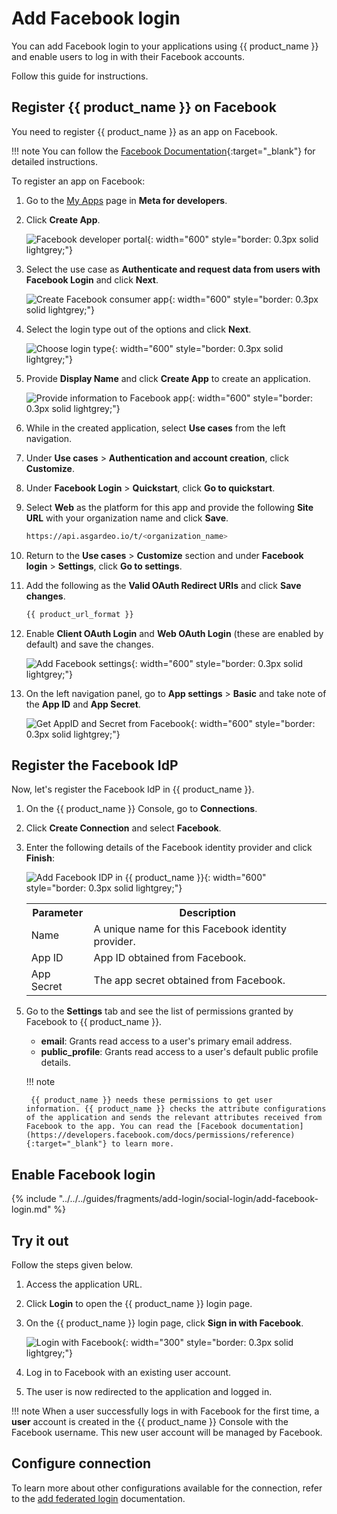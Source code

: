 # Add Facebook login

You can add Facebook login to your applications using {{ product_name }} and enable users to log in with their Facebook accounts.

Follow this guide for instructions.

## Register {{ product_name }} on Facebook
You need to register {{ product_name }} as an app on Facebook.

!!! note
    You can follow the [Facebook Documentation](https://developers.facebook.com/docs/development/create-an-app){:target="_blank"} for detailed instructions.

To register an app on Facebook:

1. Go to the [My Apps](https://developers.facebook.com/apps) page in **Meta for developers**.

2. Click **Create App**.

    ![Facebook developer portal]({{base_path}}/assets/img/guides/idp/facebook-idp/facebook-developer-portal.jpg){: width="600" style="border: 0.3px solid lightgrey;"}

3. Select the use case as **Authenticate and request data from users with Facebook Login** and click **Next**.

    ![Create Facebook consumer app]({{base_path}}/assets/img/guides/idp/facebook-idp/facebook-app-type.jpg){: width="600" style="border: 0.3px solid lightgrey;"}

4. Select the login type out of the options and click **Next**.

    ![Choose login type]({{base_path}}/assets/img/guides/idp/facebook-idp/facebook-choose-login-type.png){: width="600" style="border: 0.3px solid lightgrey;"}

5. Provide **Display Name** and click **Create App** to create an application.

    ![Provide information to Facebook app]({{base_path}}/assets/img/guides/idp/facebook-idp/facebook-app-info.jpg){: width="600" style="border: 0.3px solid lightgrey;"}

6. While in the created application, select **Use cases** from the left navigation.

7. Under **Use cases** > **Authentication and account creation**, click **Customize**.

8. Under **Facebook Login** > **Quickstart**, click **Go to quickstart**.

9. Select **Web** as the platform for this app and provide the following **Site URL** with your organization name and click **Save**.

    ```bash no-line-numbers
    https://api.asgardeo.io/t/<organization_name>
    ```

10. Return to the **Use cases** > **Customize** section and under **Facebook login** > **Settings**, click **Go to settings**.

11. Add the following as the **Valid OAuth Redirect URIs** and click **Save changes**.

    ```bash
    {{ product_url_format }}
    ```

12. Enable **Client OAuth Login** and **Web OAuth Login** (these are enabled by default) and save the changes.

    ![Add Facebook settings]({{base_path}}/assets/img/guides/idp/facebook-idp/facebook-app-settings.jpg){: width="600" style="border: 0.3px solid lightgrey;"}

13. On the left navigation panel, go to **App settings** > **Basic** and take note of the **App ID** and **App Secret**.

    ![Get AppID and Secret from Facebook]({{base_path}}/assets/img/guides/idp/facebook-idp/app-id-secret-from-facebook.png){: width="600" style="border: 0.3px solid lightgrey;"}

## Register the Facebook IdP

Now, let's register the Facebook IdP in {{ product_name }}.

1. On the {{ product_name }} Console, go to **Connections**.
2. Click **Create Connection** and select **Facebook**.
3. Enter the following details of the Facebook identity provider and click **Finish**:

    ![Add Facebook IDP in {{ product_name }}]({{base_path}}/assets/img/guides/idp/facebook-idp/add-facebook-idp.png){: width="600" style="border: 0.3px solid lightgrey;"}

    <table>
        <tr>
            <th>Parameter</th>
            <th>Description</th>
        </tr>
        <tr>
            <td>Name</td>
            <td>A unique name for this Facebook identity provider.</td>
        </tr>
        <tr>
            <td>App ID</td>
            <td>App ID obtained from Facebook.</td>
        </tr>
        <tr>
            <td>App Secret</td>
            <td>The app secret obtained from Facebook.</td>
        </tr>
    </table>

<!-- 4. If required, you can [disable JIT user provisioning]({{base_path}}/guides/authentication/jit-user-provisioning/). -->

5. Go to the **Settings** tab and see the list of permissions granted by Facebook to {{ product_name }}.

    - **email**: Grants read access to a user's primary email address.
    - **public_profile**: Grants read access to a user's default public profile details.  

    !!! note
        
        {{ product_name }} needs these permissions to get user information. {{ product_name }} checks the attribute configurations of the application and sends the relevant attributes received from Facebook to the app. You can read the [Facebook documentation](https://developers.facebook.com/docs/permissions/reference){:target="_blank"} to learn more.

## Enable Facebook login

{% include "../../../guides/fragments/add-login/social-login/add-facebook-login.md" %}

## Try it out

Follow the steps given below.

1. Access the application URL.

2. Click **Login** to open the {{ product_name }} login page.

3. On the {{ product_name }} login page, click **Sign in with Facebook**.

    ![Login with Facebook]({{base_path}}/assets/img/guides/idp/facebook-idp/sign-in-with-facebook.png){: width="300" style="border: 0.3px solid lightgrey;"}

4. Log in to Facebook with an existing user account.

5. The user is now redirected to the application and logged in.

!!! note
    When a user successfully logs in with Facebook for the first time, a **user** account is created in the {{ product_name }} Console with the Facebook username. This new user account will be managed by Facebook.

## Configure connection

To learn more about other configurations available for the connection, refer to the [add federated login]({{base_path}}/guides/authentication/federated-login/) documentation.
